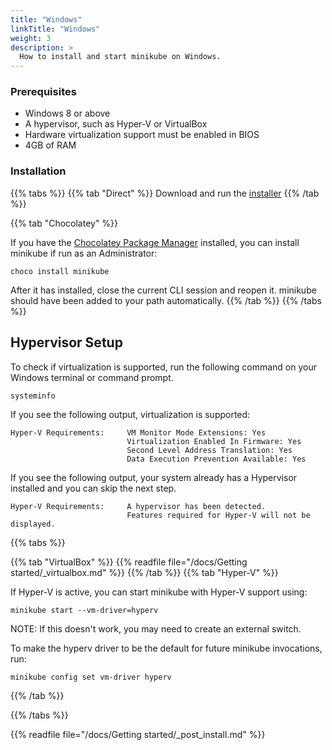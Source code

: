 ```yaml
---
title: "Windows"
linkTitle: "Windows"
weight: 3
description: >
  How to install and start minikube on Windows.
---
```


### Prerequisites

  * Windows 8 or above
  * A hypervisor, such as Hyper-V or VirtualBox
  * Hardware virtualization support must be enabled in BIOS
  * 4GB of RAM

### Installation

{{% tabs %}}
{{% tab "Direct" %}}
Download and run the [installer](https://storage.googleapis.com/minikube/releases/latest/minikube-installer.exe)
{{% /tab %}}

{{% tab "Chocolatey" %}}

If you have the [Chocolatey Package Manager](https://chocolatey.org/) installed, you can install minikube if run as an Administrator:

```shell
choco install minikube
```

After it has installed, close the current CLI session and reopen it. minikube should have been added to your path automatically.
{{% /tab %}}
{{% /tabs %}}


## Hypervisor Setup

To check if virtualization is supported, run the following command on your Windows terminal or command prompt.

```shell
systeminfo
```
If you see the following output, virtualization is supported:

```shell
Hyper-V Requirements:     VM Monitor Mode Extensions: Yes
                          Virtualization Enabled In Firmware: Yes
                          Second Level Address Translation: Yes
                          Data Execution Prevention Available: Yes
```

If you see the following output, your system already has a Hypervisor installed and you can skip the next step.

```
Hyper-V Requirements:     A hypervisor has been detected.
                          Features required for Hyper-V will not be displayed.
```

{{% tabs %}}

{{% tab "VirtualBox" %}}
{{% readfile file="/docs/Getting started/_virtualbox.md" %}}
{{% /tab %}}
{{% tab "Hyper-V" %}}

If Hyper-V is active, you can start minikube with Hyper-V support using:

```shell
minikube start --vm-driver=hyperv
```

NOTE: If this doesn't work, you may need to create an external switch.

To make the hyperv driver to be the default for future minikube  invocations, run:

```shell
minikube config set vm-driver hyperv
```

{{% /tab %}}

{{% /tabs %}}

{{% readfile file="/docs/Getting started/_post_install.md" %}}